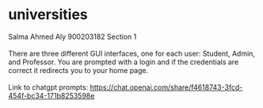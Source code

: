 # universities
Salma Ahmed Aly 900203182 Section 1 <br /> <br />
There are three different GUI interfaces, one for each user: Student, Admin, and Professor. You are prompted with a login and if the credentials are correct it redirects you to your home page.<br /> <br />
Link to chatgpt prompts: https://chat.openai.com/share/f4618743-3fcd-454f-bc34-171b8253598e

